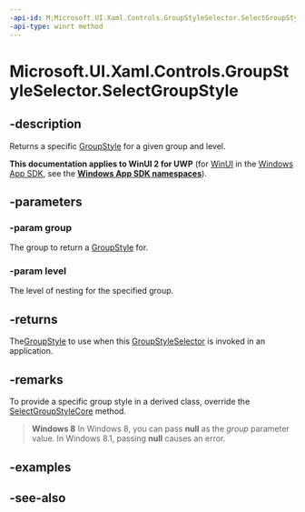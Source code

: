 ```yaml
---
-api-id: M:Microsoft.UI.Xaml.Controls.GroupStyleSelector.SelectGroupStyle(System.Object,System.UInt32)
-api-type: winrt method
---
```


<!-- Method syntax
public Windows.UI.Xaml.Controls.GroupStyle SelectGroupStyle(System.Object group, System.UInt32 level)
-->

# Microsoft.UI.Xaml.Controls.GroupStyleSelector.SelectGroupStyle

## -description
Returns a specific [GroupStyle](groupstyle.md) for a given group and level.

**This documentation applies to WinUI 2 for UWP** (for [WinUI](/windows/apps/winui/winui3/) in the [Windows App SDK](/windows/apps/windows-app-sdk/), see the **[Windows App SDK namespaces](/windows/windows-app-sdk/api/winrt/)**).

## -parameters
### -param group
The group to return a [GroupStyle](groupstyle.md) for.

### -param level
The level of nesting for the specified group.

## -returns
The[GroupStyle](groupstyle.md) to use when this [GroupStyleSelector](groupstyleselector.md) is invoked in an application.

## -remarks
To provide a specific group style in a derived class, override the [SelectGroupStyleCore](groupstyleselector_selectgroupstylecore_1139726630.md) method.

> **Windows 8**
> In Windows 8, you can pass **null** as the *group* parameter value. In Windows 8.1, passing **null** causes an error.

## -examples

## -see-also
